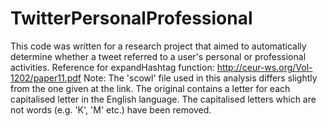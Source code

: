 # TwitterPersonalProfessional
This code was written for a research project that aimed to automatically determine whether a tweet referred to a user's personal or professional activities.
Reference for expandHashtag function: http://ceur-ws.org/Vol-1202/paper11.pdf
Note: The 'scowl' file used in this analysis differs slightly from the one given at the link. The original contains a letter for each capitalised letter in the English language. The capitalised letters which are not words (e.g. 'K', 'M' etc.) have been removed.

